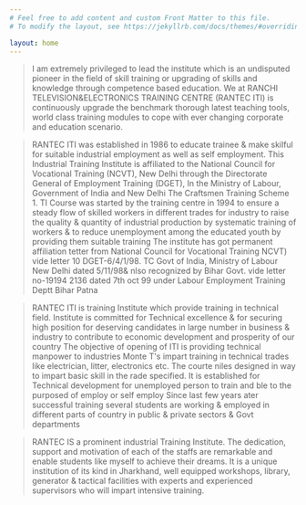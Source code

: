 ```yaml
---
# Feel free to add content and custom Front Matter to this file.
# To modify the layout, see https://jekyllrb.com/docs/themes/#overriding-theme-defaults

layout: home
---
```


> I am extremely privileged to lead the institute which is an undisputed pioneer in the field of skill training or upgrading of skills and knowledge through competence based education. We at RANCHI TELEVISION&ELECTRONICS TRAINING CENTRE (RANTEC ITI) is continuously upgrade the benchmark thorough latest teaching tools, world class training modules to cope with ever changing corporate and education scenario.

> RANTEC ITI was established in 1986 to educate trainee & make skilful for suitable industrial employment as well as self employment. This Industrial Training Institute is affiliated to the National Council for Vocational Training (NCVT), New Delhi through the Directorate General of Employment Training (DGET), In the Ministry of Labour, Government of India and New Delhi The Craftsmen Training Scheme 1. TI Course was started by the training centre in 1994 to ensure a steady flow of skilled workers in different trades for industry to raise the quality & quantity of industrial production by systematic training of workers & to reduce unemployment among the educated youth by providing them suitable training The institute has got permanent affiliation tetter from National Council for Vocational Training NCVT) vide letter 10 DGET-6/4/1/98. TC Govt of India, Ministry of Labour New Delhi dated 5/11/98& nlso recognized by Bihar Govt. vide letter no-19194 2136 dated 7th oct 99 under Labour Employment Training Deptt Bihar Patna

> RANTEC ITI is training Institute which provide training in technical field. Institute is committed for Technical excellence & for securing high position for deserving candidates in large number in business & industry to contribute to economic development and prosperity of our country The objective of opening of ITI is providing technical manpower to industries Monte T's impart training in technical trades like electrician, litter, electronics etc. The courte niles designed in way to impart basic skill in the rade specified. It is established for Technical development for unemployed person to train and ble to the purposed of employ or self employ Since last few years ater successful training several students are working & employed in different parts of country in public & private sectors & Govt departments

> RANTEC IS a prominent industrial Training Institute. The dedication, support and motivation of each of the staffs are remarkable and enable students like myself to achieve their dreams. It is a unique institution of its kind in Jharkhand, well equipped workshops, library, generator & tactical facilities with experts and experienced supervisors who will impart intensive training.

